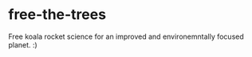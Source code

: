 free-the-trees
==============

Free koala rocket science for an improved and environemntally focused planet. :)
